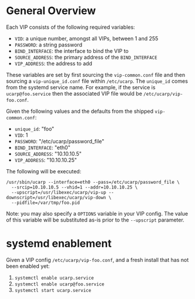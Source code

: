 # General Overview
Each VIP consists of the following required variables:

+ `VID`: a unique number, amongst all VIPs, between 1 and 255
+ `PASSWORD`: a string password
+ `BIND_INTERFACE`: the interface to bind the VIP to
+ `SOURCE_ADDRESS`: the primary address of the `BIND_INTERFACE`
+ `VIP_ADDRESS`: the address to add

These variables are set by first sourcing the `vip-common.conf` file and then
sourcing a `vip-unique_id.conf` file within `/etc/ucarp`. The `unique_id` comes
from the systemd service name. For example, if the service is `ucarp@foo.service`
then the associated VIP file would be `/etc/ucarp/vip-foo.conf`.

Given the following values and the defaults from the shipped `vip-common.conf`:

+ `unique_id`: "foo"
+ `VID`: 1
+ `PASSWORD`: "/etc/ucarp/password_file"
+ `BIND_INTERFACE`: "eth0"
+ `SOURCE_ADDRESS`: "10.10.10.5"
+ `VIP_ADDRESS`: "10.10.10.25"

The following will be executed:

```
/usr/sbin/ucarp --interface=eth0 --pass=/etc/ucarp/password_file \
  --srcip=10.10.10.5 --vhid=1 --addr=10.10.10.25 \
  --upscript=/usr/libexec/ucarp/vip-up --downscript=/usr/libexec/ucarp/vip-down \
  --pidfile=/var/tmp/foo.pid
```

Note: you may also specify a `OPTIONS` variable in your VIP config. The value
of this variable will be substituted as-is prior to the `--upscript` parameter.

# systemd enablement
Given a VIP config `/etc/ucarp/vip-foo.conf`, and a fresh install that has not been
enabled yet:

1. `systemctl enable ucarp.service`
2. `systemctl enable ucarp@foo.service`
3. `systemctl start ucarp.service`
